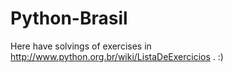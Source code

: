 Python-Brasil
=============

Here have solvings of exercises in
http://www.python.org.br/wiki/ListaDeExercicios . :)
